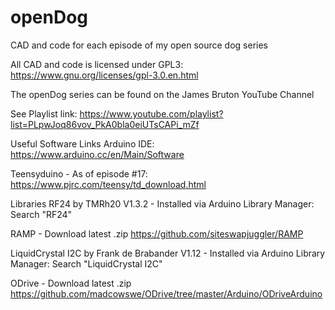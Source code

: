 # openDog
CAD and code for each episode of my open source dog series

All CAD and code is licensed under GPL3: https://www.gnu.org/licenses/gpl-3.0.en.html

The openDog series can be found on the James Bruton YouTube Channel

See Playlist link: https://www.youtube.com/playlist?list=PLpwJoq86vov_PkA0bla0eiUTsCAPi_mZf

Useful Software Links
  Arduino IDE:
  https://www.arduino.cc/en/Main/Software

  Teensyduino - As of episode #17:
  https://www.pjrc.com/teensy/td_download.html

Libraries
  RF24 by TMRh20 V1.3.2 - Installed via Arduino Library Manager:
  Search "RF24"

  RAMP - Download latest .zip
  https://github.com/siteswapjuggler/RAMP

  LiquidCrystal I2C by Frank de Brabander V1.12 - Installed via Arduino Library Manager:
  Search "LiquidCrystal I2C"

  ODrive - Download latest .zip
  https://github.com/madcowswe/ODrive/tree/master/Arduino/ODriveArduino
